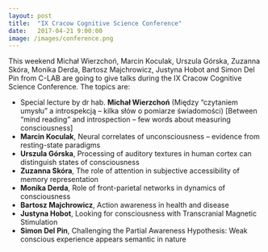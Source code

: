 ```yaml
---
layout: post
title:  "IX Cracow Cognitive Science Conference"
date:   2017-04-21 9:00:00
image: /images/conference.png
---
```


This weekend Michał Wierzchoń, Marcin Koculak, Urszula Górska, Zuzanna Skóra, Monika Derda, Bartosz Majchrowicz, Justyna Hobot and Simon Del Pin from C-LAB are going to give talks during the IX Cracow Cognitive Science Conference. The topics are:
- Special lecture by dr hab. **Michał Wierzchoń** (Między “czytaniem umysłu” a introspekcją – kilka słów o pomiarze świadomości) [Between “mind reading” and introspection – few words about measuring consciousness]
- **Marcin Koculak**, Neural correlates of unconsciousness – evidence from resting-state paradigms
- **Urszula Górska**, Processing of auditory textures in human cortex can distinguish states of consciousness
- **Zuzanna Skóra**, The role of attention in subjective accessibility of memory representation
- **Monika Derda**, Role of front-parietal networks in dynamics of consciousness
- **Bartosz Majchrowicz**, Action awareness in health and disease
- **Justyna Hobot**, Looking for consciousness with Transcranial Magnetic Stimulation
- **Simon Del Pin**, Challenging the Partial Awareness Hypothesis: Weak conscious experience appears semantic in nature
